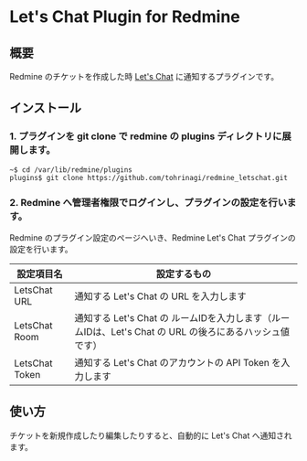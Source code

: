 # Let's Chat Plugin for Redmine

## 概要

Redmine のチケットを作成した時 [Let's Chat](http://sdelements.github.io/lets-chat/) に通知するプラグインです。

## インストール

### 1. プラグインを git clone で redmine の plugins ディレクトリに展開します。
```
~$ cd /var/lib/redmine/plugins
plugins$ git clone https://github.com/tohrinagi/redmine_letschat.git

```
### 2. Redmine へ管理者権限でログインし、プラグインの設定を行います。

Redmine のプラグイン設定のページへいき、Redmine Let's Chat プラグインの設定を行います。

|設定項目名|設定するもの|
|---|---|
|LetsChat URL|通知する Let's Chat の URL を入力します|
|LetsChat Room|通知する Let's Chat の ルームIDを入力します（ルームIDは、Let's Chat の URL の後ろにあるハッシュ値です）|
|LetsChat Token|通知する Let's Chat のアカウントの API Token を入力します|


## 使い方

チケットを新規作成したり編集したりすると、自動的に Let's Chat へ通知されます。


